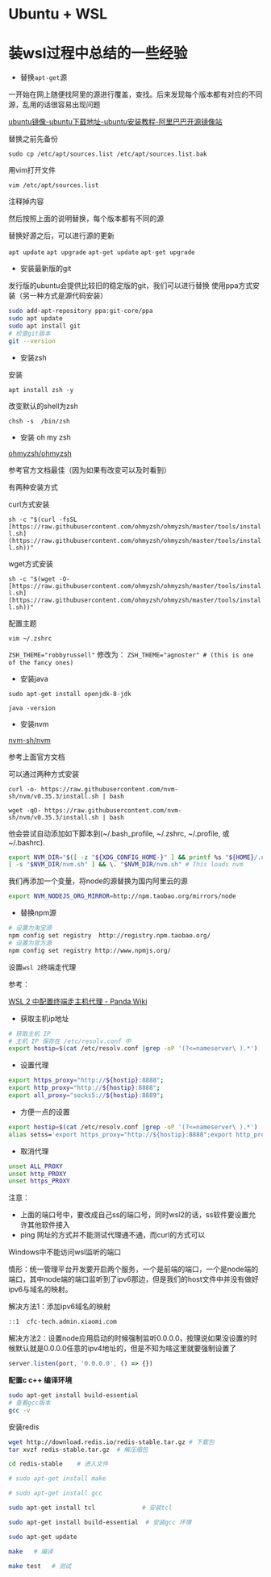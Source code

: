 # Ubuntu + WSL

# 装wsl过程中总结的一些经验

- 替换`apt-get`源

一开始在网上随便找阿里的源进行覆盖，查找。后来发现每个版本都有对应的不同源，乱用的话很容易出现问题

[ubuntu镜像-ubuntu下载地址-ubuntu安装教程-阿里巴巴开源镜像站](https://developer.aliyun.com/mirror/ubuntu)

替换之前先备份

`sudo cp /etc/apt/sources.list /etc/apt/sources.list.bak`

用vim打开文件

`vim /etc/apt/sources.list`

注释掉内容

然后按照上面的说明替换，每个版本都有不同的源

替换好源之后，可以进行源的更新

`apt update`   `apt upgrade`  `apt-get update` `apt-get upgrade`

- 安装最新版的git

发行版的ubuntu会提供比较旧的稳定版的git，我们可以进行替换  使用ppa方式安装（另一种方式是源代码安装）

```bash
sudo add-apt-repository ppa:git-core/ppa
sudo apt update
sudo apt install git
# 检查git版本
git --version
```

- 安装zsh

安装

`apt install zsh -y` 

改变默认的shell为zsh

`chsh -s  /bin/zsh`

- 安装 oh my zsh

[ohmyzsh/ohmyzsh](https://github.com/ohmyzsh/ohmyzsh)

参考官方文档最佳（因为如果有改变可以及时看到）

有两种安装方式

curl方式安装

`sh -c "$(curl -fsSL [https://raw.githubusercontent.com/ohmyzsh/ohmyzsh/master/tools/install.sh](https://raw.githubusercontent.com/ohmyzsh/ohmyzsh/master/tools/install.sh))"`

wget方式安装

`sh -c "$(wget -O- [https://raw.githubusercontent.com/ohmyzsh/ohmyzsh/master/tools/install.sh](https://raw.githubusercontent.com/ohmyzsh/ohmyzsh/master/tools/install.sh))"`

配置主题

`vim ~/.zshrc`

`ZSH_THEME="robbyrussell"`  修改为： `ZSH_THEME="agnoster" # (this is one of the fancy ones)`

- 安装java

`sudo apt-get install openjdk-8-jdk`

`java -version`

- 安装nvm

[nvm-sh/nvm](https://github.com/nvm-sh/nvm)

参考上面官方文档

可以通过两种方式安装

`curl -o- https://raw.githubusercontent.com/nvm-sh/nvm/v0.35.3/install.sh | bash`

`wget -qO- https://raw.githubusercontent.com/nvm-sh/nvm/v0.35.3/install.sh | bash`

他会尝试自动添加如下脚本到(~/.bash_profile, ~/.zshrc, ~/.profile, 或 ~/.bashrc).

```bash
export NVM_DIR="$([ -z "${XDG_CONFIG_HOME-}" ] && printf %s "${HOME}/.nvm" || printf %s "${XDG_CONFIG_HOME}/nvm")"
[ -s "$NVM_DIR/nvm.sh" ] && \. "$NVM_DIR/nvm.sh" # This loads nvm
```

我们再添加一个变量，将node的源替换为国内阿里云的源

```bash
export NVM_NODEJS_ORG_MIRROR=http://npm.taobao.org/mirrors/node
```

- 替换npm源

```bash
# 设置为淘宝源
npm config set registry  http://registry.npm.taobao.org/
# 设置为官方源
npm config set registry http://www.npmjs.org/
```

设置`wsl 2`终端走代理

参考：

[WSL 2 中配置终端走主机代理 - Panda Wiki](https://wiki.imalan.cn/archives/WSL%202%20%E4%B8%AD%E9%85%8D%E7%BD%AE%E7%BB%88%E7%AB%AF%E8%B5%B0%E4%B8%BB%E6%9C%BA%E4%BB%A3%E7%90%86/)

- 获取主机ip地址

```bash
# 获取主机 IP
# 主机 IP 保存在 /etc/resolv.conf 中
export hostip=$(cat /etc/resolv.conf |grep -oP '(?<=nameserver\ ).*')
```

- 设置代理

```bash
export https_proxy="http://${hostip}:8888";
export http_proxy="http://${hostip}:8888";
export all_proxy="socks5://${hostip}:8889";
```

- 方便一点的设置

```bash
export hostip=$(cat /etc/resolv.conf |grep -oP '(?<=nameserver\ ).*')
alias setss='export https_proxy="http://${hostip}:8888";export http_proxy="http://${hostip}:8888";export all_proxy="socks5://${hostip}:8889";'
```

- 取消代理

```bash
unset ALL_PROXY
unset http_PROXY
unset https_PROXY
```

注意：

- 上面的端口号中，要改成自己ss的端口号，同时wsl2的话，ss软件要设置允许其他软件接入
- ping 网址的方式并不能测试代理通不通，而curl的方式可以

Windows中不能访问wsl监听的端口

情形：统一管理平台开发要开启两个服务，一个是前端的端口，一个是node端的端口，其中node端的端口监听到了ipv6那边，但是我们的host文件中并没有做好ipv6与域名的映射。

解决方法1：添加ipv6域名的映射

```bash
::1  cfc-tech.admin.xiaomi.com
```

解决方法2：设置node应用启动的时候强制监听0.0.0.0，按理说如果没设置的时候默认就是0.0.0.0任意的ipv4地址的，但是不知为啥这里就要强制设置了

```jsx
server.listen(port, '0.0.0.0', () => {})
```

**配置c c++ 编译环境**

```bash
sudo apt-get install build-essential
# 查看gcc版本
gcc -v
```

安装redis

```bash
wget http://download.redis.io/redis-stable.tar.gz # 下载包
tar xvzf redis-stable.tar.gz  # 解压缩包

cd redis-stable    # 进入文件

# sudo apt-get install make  

# sudo apt-get install gcc

sudo apt-get install tcl             # 安装tcl

sudo apt-get install build-essential  # 安装gcc 环境

sudo apt-get update     

make   # 编译 

make test   # 测试
```
